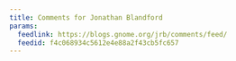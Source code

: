 ```yaml
---
title: Comments for Jonathan Blandford
params:
  feedlink: https://blogs.gnome.org/jrb/comments/feed/
  feedid: f4c068934c5612e4e88a2f43cb5fc657
---
```

